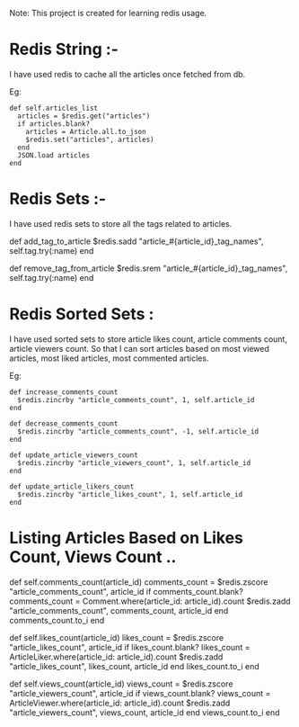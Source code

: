 Note: This project is created for learning redis usage.

Redis String :-
==============

I have used redis to cache all the articles once fetched from db.

Eg: 

    def self.articles_list
      articles = $redis.get("articles")
      if articles.blank?
        articles = Article.all.to_json
        $redis.set("articles", articles)
      end
      JSON.load articles
    end

Redis Sets :-
=============

I have used redis sets to store all the tags related
to articles.

  def add_tag_to_article
    $redis.sadd "article_#{article_id}_tag_names", self.tag.try(:name)
  end

  def remove_tag_from_article
    $redis.srem "article_#{article_id}_tag_names", self.tag.try(:name)
 end

Redis Sorted Sets :
=================== 

I have used sorted sets to store article likes count,
article comments count, article viewers count.
So that I can sort articles based on most viewed articles, most liked articles, most commented articles.

Eg: 

    def increase_comments_count
      $redis.zincrby "article_comments_count", 1, self.article_id
    end

    def decrease_comments_count
      $redis.zincrby "article_comments_count", -1, self.article_id
    end

    def update_article_viewers_count
      $redis.zincrby "article_viewers_count", 1, self.article_id
    end

    def update_article_likers_count
      $redis.zincrby "article_likes_count", 1, self.article_id
    end


Listing Articles Based on Likes Count, Views Count ..
======================================================

  def self.comments_count(article_id)
    comments_count = $redis.zscore "article_comments_count", article_id
    if comments_count.blank?
      comments_count = Comment.where(article_id: article_id).count
      $redis.zadd "article_comments_count", comments_count, article_id
    end
    comments_count.to_i
  end

  def self.likes_count(article_id)
    likes_count = $redis.zscore "article_likes_count", article_id
    if likes_count.blank?
      likes_count = ArticleLiker.where(article_id: article_id).count
      $redis.zadd "article_likes_count", likes_count, article_id
    end
    likes_count.to_i
  end

  def self.views_count(article_id)
    views_count = $redis.zscore "article_viewers_count", article_id
    if views_count.blank?
      views_count = ArticleViewer.where(article_id: article_id).count
      $redis.zadd "article_viewers_count", views_count, article_id
    end
    views_count.to_i
  end




